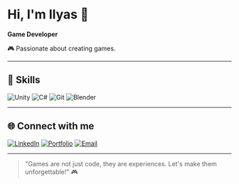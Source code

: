 # Hi, I'm Ilyas 👋
**Game Developer**

🎮 Passionate about creating games.

---

## 🔧 Skills
![Unity](https://img.shields.io/badge/Unity-100000?style=for-the-badge&logo=unity&logoColor=white)
![C#](https://img.shields.io/badge/C%23-239120?style=for-the-badge&logo=c-sharp&logoColor=white)
![Git](https://img.shields.io/badge/Git-F05032?style=for-the-badge&logo=git&logoColor=white)
![Blender](https://img.shields.io/badge/Blender-F5792A?style=for-the-badge&logo=blender&logoColor=white)

---

## 🌐 Connect with me
[![LinkedIn](https://img.shields.io/badge/LinkedIn-0A66C2?style=for-the-badge&logo=linkedin&logoColor=white)](https://linkedin.com/in/ilyaskhatipov)
[![Portfolio](https://img.shields.io/badge/Portfolio-FF5722?style=for-the-badge&logo=firefox&logoColor=white)](https://ilyaskhatipov.github.io/)
[![Email](https://img.shields.io/badge/Email-D14836?style=for-the-badge&logo=gmail&logoColor=white)](mailto:ilyas@example.com)

---

> "Games are not just code, they are experiences. Let's make them unforgettable!" 🎮

